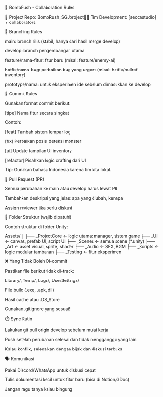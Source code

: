 🤝 BombRush - Collaboration Rules

📁 Project Repo: BombRush_SGJproject🧑‍💻 Tim Development: [seccastudio] + collaborators

📂 Branching Rules

main: branch rilis (stabil, hanya dari hasil merge develop)

develop: branch pengembangan utama

feature/nama-fitur: fitur baru (misal: feature/enemy-ai)

hotfix/nama-bug: perbaikan bug yang urgent (misal: hotfix/nullref-inventory)

prototype/nama: untuk eksperimen ide sebelum dimasukkan ke develop

💼 Commit Rules

Gunakan format commit berikut:

[tipe] Nama fitur secara singkat

Contoh:

[feat] Tambah sistem lempar log

[fix] Perbaikan posisi deteksi monster

[ui] Update tampilan UI inventory

[refactor] Pisahkan logic crafting dari UI

Tip: Gunakan bahasa Indonesia karena tim kita lokal.

🔄 Pull Request (PR)

Semua perubahan ke main atau develop harus lewat PR

Tambahkan deskripsi yang jelas: apa yang diubah, kenapa

Assign reviewer jika perlu diskusi

🧠 Folder Struktur (wajib dipatuhi)

Contoh struktur di folder Unity:

Assets/
│
├── _ProjectCore         ← logic utama: manager, sistem game
├── _UI                  ← canvas, prefab UI, script UI
├── _Scenes              ← semua scene (*.unity)
├── _Art                 ← asset visual, sprite, shader
├── _Audio               ← SFX, BGM
├── _Scripts             ← logic modular tambahan
├── _Testing             ← fitur eksperimen

❌ Yang Tidak Boleh Di-commit

Pastikan file berikut tidak di-track:

Library/, Temp/, Logs/, UserSettings/

File build (.exe, .apk, dll)

Hasil cache atau .DS_Store

Gunakan .gitignore yang sesuai!

⏱️ Sync Rutin

Lakukan git pull origin develop sebelum mulai kerja

Push setelah perubahan selesai dan tidak mengganggu yang lain

Kalau konflik, selesaikan dengan bijak dan diskusi terbuka

🗣️ Komunikasi

Pakai Discord/WhatsApp untuk diskusi cepat

Tulis dokumentasi kecil untuk fitur baru (bisa di Notion/GDoc)

Jangan ragu tanya kalau bingung

